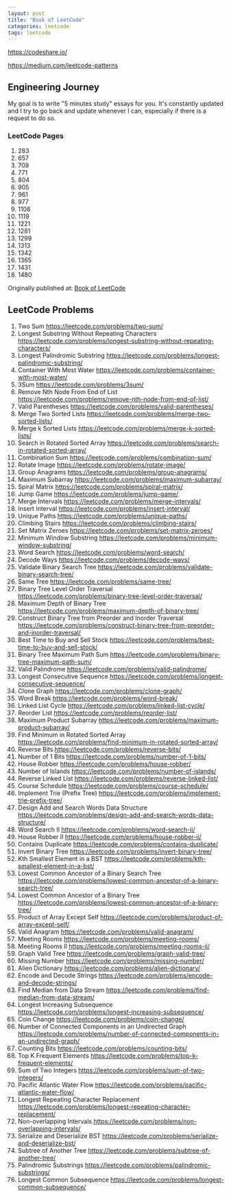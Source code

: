 ```yaml
---
layout: post
title: "Book of LeetCode"
categories: leetcode
tags: leetcode
---
```


https://codeshare.io/

https://medium.com/leetcode-patterns

## Engineering Journey

My goal is to write "5 minutes study" essays for you. It's constantly updated and I try to go back and update whenever I can, especially if there is a request to do so.

### LeetCode Pages

1. 283
2. 657
3. 709
4. 771
5. 804
6. 905
7. 961
8. 977
9. 1108
10. 1119
11. 1221
12. 1281
13. 1299
14. 1313
15. 1342
16. 1365
17. 1431
18. 1480

Originally published at: [Book of LeetCode](https://medium.com/@cassandriel/book-of-leetcode-24525c5d0da6)

## LeetCode Problems

1. Two Sum https://leetcode.com/problems/two-sum/
2. Longest Substring Without Repeating Characters https://leetcode.com/problems/longest-substring-without-repeating-characters/
3. Longest Palindromic Substring https://leetcode.com/problems/longest-palindromic-substring/
4. Container With Most Water https://leetcode.com/problems/container-with-most-water/
5. 3Sum https://leetcode.com/problems/3sum/
6. Remove Nth Node From End of List https://leetcode.com/problems/remove-nth-node-from-end-of-list/
7. Valid Parentheses https://leetcode.com/problems/valid-parentheses/
8. Merge Two Sorted Lists https://leetcode.com/problems/merge-two-sorted-lists/
9. Merge k Sorted Lists https://leetcode.com/problems/merge-k-sorted-lists/
10. Search in Rotated Sorted Array https://leetcode.com/problems/search-in-rotated-sorted-array/
11. Combination Sum https://leetcode.com/problems/combination-sum/
12. Rotate Image https://leetcode.com/problems/rotate-image/
13. Group Anagrams https://leetcode.com/problems/group-anagrams/
14. Maximum Subarray https://leetcode.com/problems/maximum-subarray/
15. Spiral Matrix https://leetcode.com/problems/spiral-matrix/
16. Jump Game https://leetcode.com/problems/jump-game/
17. Merge Intervals https://leetcode.com/problems/merge-intervals/
18. Insert Interval https://leetcode.com/problems/insert-interval/
19. Unique Paths https://leetcode.com/problems/unique-paths/
20. Climbing Stairs https://leetcode.com/problems/climbing-stairs/
21. Set Matrix Zeroes https://leetcode.com/problems/set-matrix-zeroes/
22. Minimum Window Substring https://leetcode.com/problems/minimum-window-substring/
23. Word Search https://leetcode.com/problems/word-search/
24. Decode Ways https://leetcode.com/problems/decode-ways/
25. Validate Binary Search Tree https://leetcode.com/problems/validate-binary-search-tree/
26. Same Tree https://leetcode.com/problems/same-tree/
27. Binary Tree Level Order Traversal https://leetcode.com/problems/binary-tree-level-order-traversal/
28. Maximum Depth of Binary Tree https://leetcode.com/problems/maximum-depth-of-binary-tree/
29. Construct Binary Tree from Preorder and Inorder Traversal https://leetcode.com/problems/construct-binary-tree-from-preorder-and-inorder-traversal/
30. Best Time to Buy and Sell Stock https://leetcode.com/problems/best-time-to-buy-and-sell-stock/
31. Binary Tree Maximum Path Sum https://leetcode.com/problems/binary-tree-maximum-path-sum/
32. Valid Palindrome https://leetcode.com/problems/valid-palindrome/
33. Longest Consecutive Sequence https://leetcode.com/problems/longest-consecutive-sequence/
34. Clone Graph https://leetcode.com/problems/clone-graph/
35. Word Break https://leetcode.com/problems/word-break/
36. Linked List Cycle https://leetcode.com/problems/linked-list-cycle/
37. Reorder List https://leetcode.com/problems/reorder-list/
38. Maximum Product Subarray https://leetcode.com/problems/maximum-product-subarray/
39. Find Minimum in Rotated Sorted Array https://leetcode.com/problems/find-minimum-in-rotated-sorted-array/
40. Reverse Bits https://leetcode.com/problems/reverse-bits/
41. Number of 1 Bits https://leetcode.com/problems/number-of-1-bits/
42. House Robber https://leetcode.com/problems/house-robber/
43. Number of Islands https://leetcode.com/problems/number-of-islands/
44. Reverse Linked List https://leetcode.com/problems/reverse-linked-list/
45. Course Schedule https://leetcode.com/problems/course-schedule/
46. Implement Trie (Prefix Tree) https://leetcode.com/problems/implement-trie-prefix-tree/
47. Design Add and Search Words Data Structure https://leetcode.com/problems/design-add-and-search-words-data-structure/
48. Word Search II https://leetcode.com/problems/word-search-ii/
49. House Robber II https://leetcode.com/problems/house-robber-ii/
50. Contains Duplicate https://leetcode.com/problems/contains-duplicate/
51. Invert Binary Tree https://leetcode.com/problems/invert-binary-tree/
52. Kth Smallest Element in a BST https://leetcode.com/problems/kth-smallest-element-in-a-bst/
53. Lowest Common Ancestor of a Binary Search Tree https://leetcode.com/problems/lowest-common-ancestor-of-a-binary-search-tree/
54. Lowest Common Ancestor of a Binary Tree https://leetcode.com/problems/lowest-common-ancestor-of-a-binary-tree/
55. Product of Array Except Self https://leetcode.com/problems/product-of-array-except-self/
56. Valid Anagram https://leetcode.com/problems/valid-anagram/
57. Meeting Rooms https://leetcode.com/problems/meeting-rooms/
58. Meeting Rooms II https://leetcode.com/problems/meeting-rooms-ii/
59. Graph Valid Tree https://leetcode.com/problems/graph-valid-tree/
60. Missing Number https://leetcode.com/problems/missing-number/
61. Alien Dictionary https://leetcode.com/problems/alien-dictionary/
62. Encode and Decode Strings https://leetcode.com/problems/encode-and-decode-strings/
63. Find Median from Data Stream https://leetcode.com/problems/find-median-from-data-stream/
64. Longest Increasing Subsequence https://leetcode.com/problems/longest-increasing-subsequence/
65. Coin Change https://leetcode.com/problems/coin-change/
66. Number of Connected Components in an Undirected Graph https://leetcode.com/problems/number-of-connected-components-in-an-undirected-graph/
67. Counting Bits https://leetcode.com/problems/counting-bits/
68. Top K Frequent Elements https://leetcode.com/problems/top-k-frequent-elements/
69. Sum of Two Integers https://leetcode.com/problems/sum-of-two-integers/
70. Pacific Atlantic Water Flow https://leetcode.com/problems/pacific-atlantic-water-flow/
71. Longest Repeating Character Replacement https://leetcode.com/problems/longest-repeating-character-replacement/
72. Non-overlapping Intervals https://leetcode.com/problems/non-overlapping-intervals/
73. Serialize and Deserialize BST https://leetcode.com/problems/serialize-and-deserialize-bst/
74. Subtree of Another Tree https://leetcode.com/problems/subtree-of-another-tree/
75. Palindromic Substrings https://leetcode.com/problems/palindromic-substrings/
76. Longest Common Subsequence https://leetcode.com/problems/longest-common-subsequence/

